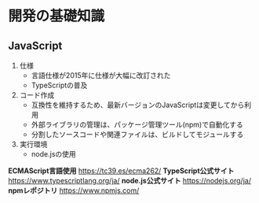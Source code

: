 開発の基礎知識
====================

JavaScript
-------------------

1. 仕様
    * 言語仕様が2015年に仕様が大幅に改訂された
    * TypeScriptの普及
2. コード作成
    * 互換性を維持するため、最新バージョンのJavaScriptは変更してから利用
    * 外部ライブラリの管理は、パッケージ管理ツール(npm)で自動化する
    * 分割したソースコードや関連ファイルは、ビルドしてモジュールする
3. 実行環境
    * node.jsの使用

**ECMAScript言語使用** https://tc39.es/ecma262/
**TypeScript公式サイト** https://www.typescriptlang.org/ja/
**node.js公式サイト** https://nodejs.org/ja/
**npmレポジトリ** https://www.npmjs.com/

